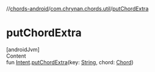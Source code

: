 //[chords-android](../../index.md)/[com.chrynan.chords.util](index.md)/[putChordExtra](put-chord-extra.md)



# putChordExtra  
[androidJvm]  
Content  
fun [Intent](https://developer.android.com/reference/kotlin/android/content/Intent.html).[putChordExtra](put-chord-extra.md)(key: [String](https://kotlinlang.org/api/latest/jvm/stdlib/kotlin/-string/index.html), chord: [Chord](../../../chords-core/chords-core/com.chrynan.chords.model/-chord/index.md))  



